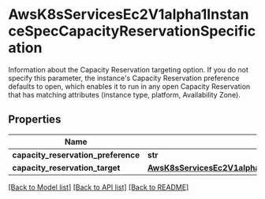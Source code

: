 # AwsK8sServicesEc2V1alpha1InstanceSpecCapacityReservationSpecification

Information about the Capacity Reservation targeting option. If you do not specify this parameter, the instance's Capacity Reservation preference defaults to open, which enables it to run in any open Capacity Reservation that has matching attributes (instance type, platform, Availability Zone).
## Properties
Name | Type | Description | Notes
------------ | ------------- | ------------- | -------------
**capacity_reservation_preference** | **str** |  | [optional] 
**capacity_reservation_target** | [**AwsK8sServicesEc2V1alpha1InstanceSpecCapacityReservationSpecificationCapacityReservationTarget**](AwsK8sServicesEc2V1alpha1InstanceSpecCapacityReservationSpecificationCapacityReservationTarget.md) |  | [optional] 

[[Back to Model list]](../README.md#documentation-for-models) [[Back to API list]](../README.md#documentation-for-api-endpoints) [[Back to README]](../README.md)


